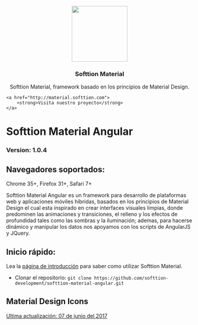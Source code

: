 <p align="center">
    <a href="http://material.softtion.com">
        <img src="http://material.softtion.com/resources/imgs/logo.svg" width="150">
    </a>

<h3 align="center">Softtion Material</h3>

<p align="center">
    Softtion Material, framework basado en los principios de Material Design.<br>

    <a href="http://material.softtion.com">
        <strong>Visita nuestro proyecto</strong>
    </a>
</p>

# Softtion Material Angular

### Version: 1.0.4

## Navegadores soportados:
Chrome 35+, Firefox 31+, Safari 7+

Softtion Material Angular es un framework para desarrollo de plataformas web y aplicaciones móviles híbridas, basados en los principios de Material Design el cual esta inspirado en crear interfaces visuales limpias, donde predominen las animaciones y transiciones, el relleno y los efectos de profundidad tales como las sombras y la iluminación; ademas, para hacerse dinámico y manipular los datos nos apoyamos con los scripts de AngularJS y JQuery.

## Inicio rápido:
Lea la [página de introducción](http://material.softtion.com.co/documentation/1.0/home/introduction) para saber como utilizar Softtion Material.

- Clonar el repositorio: `git clone https://github.com/softtion-development/softtion-material-angular.git`

## Material Design Icons
[Ultima actualización: 07 de junio del 2017](https://fonts.googleapis.com/icon?family=Material+Icons)
